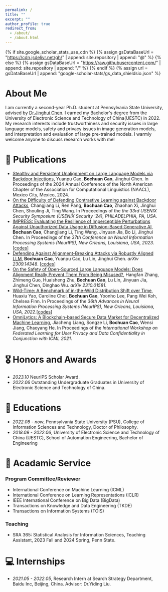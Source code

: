 ```yaml
---
permalink: /
title: ""
excerpt: ""
author_profile: true
redirect_from: 
  - /about/
  - /about.html
---
```


{% if site.google_scholar_stats_use_cdn %}
{% assign gsDataBaseUrl = "https://cdn.jsdelivr.net/gh/" | append: site.repository | append: "@" %}
{% else %}
{% assign gsDataBaseUrl = "https://raw.githubusercontent.com/" | append: site.repository | append: "/" %}
{% endif %}
{% assign url = gsDataBaseUrl | append: "google-scholar-stats/gs_data_shieldsio.json" %}

<span class='anchor' id='about-me'></span>
# About Me

I am currently a second-year Ph.D. student at Pennsylvania State University, advised by [Dr.Jinghui Chen](https://jinghuichen.github.io/). I earned my Bachelor's degree from the University of Electronic Science and Technology of China(UESTC) in 2022. My research interests include trustworthiness and security issues in large language models, safety and privacy issues in image generation models, and interpretation and evaluation of large pre-trained models. I warmly welcome anyone to discuss research works with me!

<!-- My research interest includes neural machine translation and computer vision. I have published more than 100 papers at the top international AI conferences with total <a href='https://scholar.google.com/citations?user=DhtAFkwAAAAJ'>google scholar citations <strong><span id='total_cit'>260000+</span></strong></a> (You can also use google scholar badge <a href='https://scholar.google.com/citations?user=DhtAFkwAAAAJ'><img src="https://img.shields.io/endpoint?url={{ url | url_encode }}&logo=Google%20Scholar&labelColor=f6f6f6&color=9cf&style=flat&label=citations"></a>). -->


<!-- # 🔥 News
- *2022.02*: &nbsp;🎉🎉 Lorem ipsum dolor sit amet, consectetur adipiscing elit. Vivamus ornare aliquet ipsum, ac tempus justo dapibus sit amet. 
- *2022.02*: &nbsp;🎉🎉 Lorem ipsum dolor sit amet, consectetur adipiscing elit. Vivamus ornare aliquet ipsum, ac tempus justo dapibus sit amet.  -->

# 📝 Publications 

<!-- <div class='paper-box'><div class='paper-box-image'><div><div class="badge">CVPR 2016</div><img src='images/500x300.png' alt="sym" width="100%"></div></div>
<div class='paper-box-text' markdown="1">

[Deep Residual Learning for Image Recognition](https://openaccess.thecvf.com/content_cvpr_2016/papers/He_Deep_Residual_Learning_CVPR_2016_paper.pdf)

**Kaiming He**, Xiangyu Zhang, Shaoqing Ren, Jian Sun

[**Project**](https://scholar.google.com/citations?view_op=view_citation&hl=zh-CN&user=DhtAFkwAAAAJ&citation_for_view=DhtAFkwAAAAJ:ALROH1vI_8AC) <strong><span class='show_paper_citations' data='DhtAFkwAAAAJ:ALROH1vI_8AC'></span></strong>
- Lorem ipsum dolor sit amet, consectetur adipiscing elit. Vivamus ornare aliquet ipsum, ac tempus justo dapibus sit amet. 
</div>
</div> -->


- [Stealthy and Persistent Unalignment on Large Language Models via Backdoor Injections](https://arxiv.org/abs/2312.00027), Yuanpu Cao, **Bochuan Cao**, Jinghui Chen. In Proceedings of the 2024 Annual Conference of the North American Chapter of the Association for Computational Linguistics (NAACL), Mexico City, Mexico, 2024.
- [On the Difficulty of Defending Contrastive Learning against Backdoor Attacks](https://arxiv.org/abs/2312.09057), Changjiang Li, Ren Pang, **Bochuan Cao**, Zhaohan Xi, Jinghui Chen, Shouling Ji, Ting Wang. In Proceedings of the *the 33rd USENIX Security Symposium (USENIX Security '24), PHILADELPHIA, PA, USA*.
- [IMPRESS: Evaluating the Resilience of Imperceptible Perturbations Against Unauthorized Data Usage in Diffusion-Based Generative AI](https://arxiv.org/abs/2310.19248), **Bochuan Cao**,  Changjiang Li, Ting Wang, Jinyuan Jia, Bo Li, Jinghui Chen. In Proceedings of the *37th Conference on Neural Information Processing Systems (NeurIPS), New Orleans, Louisiana, USA, 2023*. \[[codes](https://github.com/AAAAAAsuka/Impress/tree/main)\]
- [Defending Against Alignment-Breaking Attacks via Robustly Aligned LLM](https://arxiv.org/abs/2309.14348), **Bochuan Cao**, Yuanpu Cao, Lu Lin, Jinghui Chen. *arXiv 2309.14348*. \[[codes](https://github.com/AAAAAAsuka/llm_defends)\]
- [On the Safety of Open-Sourced Large Language Models: Does Alignment Really Prevent Them From Being Misused?](https://arxiv.org/abs/2310.01581), Hangfan Zhang, Zhimeng Guo, Huaisheng Zhu, **Bochuan Cao**, Lu Lin, Jinyuan Jia, Jinghui Chen, Dinghao Wu. *arXiv 2310.01581*.
- [Wild-Time: A Benchmark of in-the-Wild Distribution Shift over Time](https://arxiv.org/abs/2211.14238), Huaxiu Yao, Caroline Choi, **Bochuan Cao**, Yoonho Lee, Pang Wei Koh, Chelsea Finn. In Proceedings of the *36th Advances in Neural Information Processing Systems (NeurIPS), New Orleans, Louisiana, USA, 2022*.\[[codes](https://github.com/huaxiuyao/Wild-Time)\]
- [OmniLytics: A Blockchain-based Secure Data Market for Decentralized Machine Learning](https://arxiv.org/abs/2107.05252), Jiacheng Liang, Songze Li, **Bochuan Cao**, Wensi Jiang, Chaoyang He. In Proceedings of the *International Workshop on Federated Learning for User Privacy and Data Confidentiality in Conjunction with ICML 2021*.

# 🎖 Honors and Awards
- *2023.10* NeurIPS Scholar Award.
- *2022.06* Outstanding Undergraduate Graduates in University of Electronic Science and Technology of China.

# 📖 Educations
- *2022.08 - now*, Pennsylvania State University (PSU), College of Information Sciences and Technology, Doctor of Philosophy. 
- *2018.09 - 2022.06*, University of Electronic Science and Technology of China (UESTC), School of Automation Engineering, Bachelor of Engineering

# 💬 Acadamic Service
### Program Committee/Reviewer

- International Conference on Machine Learning (ICML)
- International Conference on Learning Representations (ICLR)
- IEEE International Conference on Big Data (BigData)
- Transactions on Knowledge and Data Engineering (TKDE)
- Transactions on Information Systems (TOIS)

### Teaching
 - SRA 365: Statistical Analysis for Information Sciences, Teaching Assistant, 2023 Fall and 2024 Spring, Penn State.

# 💻 Internships
- *2021.05 - 2022.05*, Research Intern at Search Strategy Department, Baidu Inc, Beijing, China. Advisor: Dr.Yiding Liu.